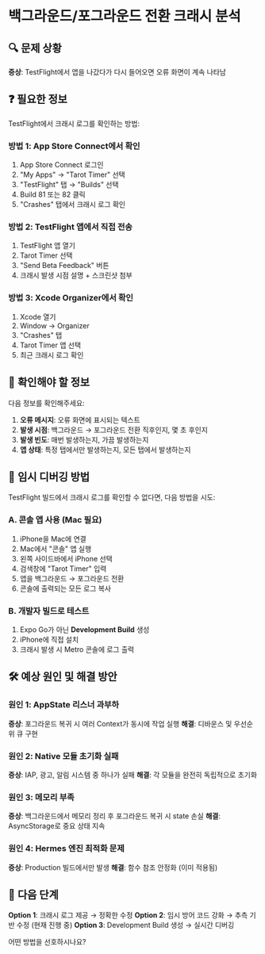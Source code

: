 # 백그라운드/포그라운드 전환 크래시 분석

## 🔍 문제 상황
**증상**: TestFlight에서 앱을 나갔다가 다시 들어오면 오류 화면이 계속 나타남

## ❓ 필요한 정보

TestFlight에서 크래시 로그를 확인하는 방법:

### 방법 1: App Store Connect에서 확인
1. App Store Connect 로그인
2. "My Apps" → "Tarot Timer" 선택
3. "TestFlight" 탭 → "Builds" 선택
4. Build 81 또는 82 클릭
5. "Crashes" 탭에서 크래시 로그 확인

### 방법 2: TestFlight 앱에서 직접 전송
1. TestFlight 앱 열기
2. Tarot Timer 선택
3. "Send Beta Feedback" 버튼
4. 크래시 발생 시점 설명 + 스크린샷 첨부

### 방법 3: Xcode Organizer에서 확인
1. Xcode 열기
2. Window → Organizer
3. "Crashes" 탭
4. Tarot Timer 앱 선택
5. 최근 크래시 로그 확인

## 🎯 확인해야 할 정보

다음 정보를 확인해주세요:

1. **오류 메시지**: 오류 화면에 표시되는 텍스트
2. **발생 시점**: 백그라운드 → 포그라운드 전환 직후인지, 몇 초 후인지
3. **발생 빈도**: 매번 발생하는지, 가끔 발생하는지
4. **앱 상태**: 특정 탭에서만 발생하는지, 모든 탭에서 발생하는지

## 🧪 임시 디버깅 방법

TestFlight 빌드에서 크래시 로그를 확인할 수 없다면, 다음 방법을 시도:

### A. 콘솔 앱 사용 (Mac 필요)
1. iPhone을 Mac에 연결
2. Mac에서 "콘솔" 앱 실행
3. 왼쪽 사이드바에서 iPhone 선택
4. 검색창에 "Tarot Timer" 입력
5. 앱을 백그라운드 → 포그라운드 전환
6. 콘솔에 출력되는 모든 로그 복사

### B. 개발자 빌드로 테스트
1. Expo Go가 아닌 **Development Build** 생성
2. iPhone에 직접 설치
3. 크래시 발생 시 Metro 콘솔에 로그 출력

## 🛠️ 예상 원인 및 해결 방안

### 원인 1: AppState 리스너 과부하
**증상**: 포그라운드 복귀 시 여러 Context가 동시에 작업 실행
**해결**: 디바운스 및 우선순위 큐 구현

### 원인 2: Native 모듈 초기화 실패
**증상**: IAP, 광고, 알림 시스템 중 하나가 실패
**해결**: 각 모듈을 완전히 독립적으로 초기화

### 원인 3: 메모리 부족
**증상**: 백그라운드에서 메모리 정리 후 포그라운드 복귀 시 state 손실
**해결**: AsyncStorage로 중요 상태 지속

### 원인 4: Hermes 엔진 최적화 문제
**증상**: Production 빌드에서만 발생
**해결**: 함수 참조 안정화 (이미 적용됨)

## 📝 다음 단계

**Option 1**: 크래시 로그 제공 → 정확한 수정
**Option 2**: 임시 방어 코드 강화 → 추측 기반 수정 (현재 진행 중)
**Option 3**: Development Build 생성 → 실시간 디버깅

어떤 방법을 선호하시나요?
